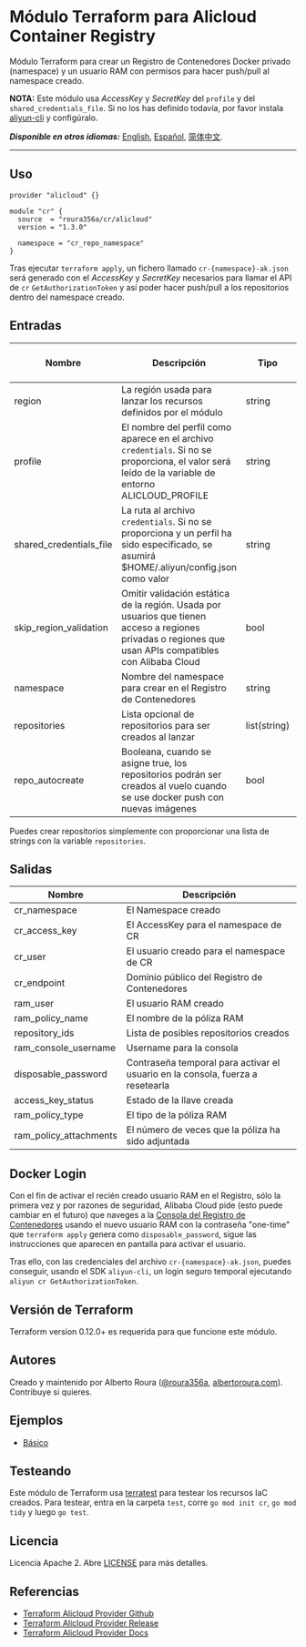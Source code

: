# Módulo Terraform para Alicloud Container Registry
Módulo Terraform para crear un Registro de Contenedores Docker privado (namespace) y un usuario RAM con permisos para
hacer push/pull al namespace creado.

**NOTA:** Este módulo usa _AccessKey_ y _SecretKey_ del `profile` y del `shared_credentials_file`. Si no los has
definido todavía, por favor instala [aliyun-cli](https://github.com/aliyun/aliyun-cli#installation) y configúralo.

***Disponible en otros idiomas:*** [English](https://github.com/roura356a/terraform-alicloud-cr/blob/master/README.md),
[Español](https://github.com/roura356a/terraform-alicloud-cr/blob/master/README.es-ES.md),
[简体中文](https://github.com/roura356a/terraform-alicloud-cr/blob/master/README.zh-CN.md).

----------------------


## Uso
```hcl
provider "alicloud" {}

module "cr" {
  source  = "roura356a/cr/alicloud"
  version = "1.3.0"
  
  namespace = "cr_repo_namespace"
}
```

Tras ejecutar `terraform apply`, un fichero llamado `cr-{namespace}-ak.json` será generado con el _AccessKey_ y
_SecretKey_ necesarios para llamar el API de `cr` `GetAuthorizationToken` y así poder hacer push/pull a los repositorios
dentro del namespace creado.


## Entradas
| Nombre | Descripción | Tipo | Valor por defecto | Requerido |
|------|-------------|------|---------|----------|
| region | La región usada para lanzar los recursos definidos por el módulo | string | - | no |
| profile | El nombre del perfil como aparece en el archivo `credentials`. Si no se proporciona, el valor será leído de la variable de entorno ALICLOUD_PROFILE | string | - | no |
| shared_credentials_file | La ruta al archivo `credentials`. Si no se proporciona y un perfil ha sido especificado, se asumirá $HOME/.aliyun/config.json como valor | string | - | no |
| skip_region_validation | Omitir validación estática de la región. Usada por usuarios que tienen acceso a regiones privadas o regiones que usan APIs compatibles con Alibaba Cloud | bool | - | no |
| namespace | Nombre del namespace para crear en el Registro de Contenedores | string | - | sí |
| repositories | Lista opcional de repositorios para ser creados al lanzar | list(string) | - | no |
| repo_autocreate | Booleana, cuando se asigne true, los repositorios podrán ser creados al vuelo cuando se use docker push con nuevas imágenes | bool | - | no |

Puedes crear repositorios simplemente con proporcionar una lista de strings con la variable `repositories`.


## Salidas
| Nombre | Descripción |
|------|-------------|
| cr_namespace | El Namespace creado |
| cr_access_key | El AccessKey para el namespace de CR |
| cr_user | El usuario creado para el namespace de CR |
| cr_endpoint | Dominio público del Registro de Contenedores |
| ram_user | El usuario RAM creado |
| ram_policy_name | El nombre de la póliza RAM |
| repository_ids | Lista de posibles repositorios creados |
| ram_console_username | Username para la consola |
| disposable_password | Contraseña temporal para activar el usuario en la consola, fuerza a resetearla |
| access_key_status | Estado de la llave creada |
| ram_policy_type | El tipo de la póliza RAM |
| ram_policy_attachments | El número de veces que la póliza ha sido adjuntada |


## Docker Login
Con el fin de activar el recién creado usuario RAM en el Registro, sólo la primera vez y por razones de seguridad,
Alibaba Cloud pide (esto puede cambiar en el futuro) que naveges a la
[Consola del Registro de Contenedores](https://cr.console.aliyun.com/) usando el nuevo usuario RAM con la contraseña
"one-time" que `terraform apply` genera como `disposable_password`, sigue las instrucciones que aparecen en pantalla
para activar el usuario.

Tras ello, con las credenciales del archivo `cr-{namespace}-ak.json`, puedes conseguir, usando el SDK `aliyun-cli`, un
login seguro temporal ejecutando `aliyun cr GetAuthorizationToken`.


## Versión de Terraform
Terraform version 0.12.0+ es requerida para que funcione este módulo.


## Autores
Creado y maintenido por Alberto Roura ([@roura356a](https://github.com/roura356a),
[albertoroura.com](https://albertoroura.com/)). Contribuye si quieres.


## Ejemplos
- [Básico](https://github.com/roura356a/terraform-alicloud-cr/tree/master/examples/basic)


## Testeando
Este módulo de Terraform usa [terratest](https://github.com/gruntwork-io/terratest) para testear los recursos IaC
creados. Para testear, entra en la carpeta `test`, corre `go mod init cr`, `go mod tidy` y luego `go test`.


## Licencia
Licencia Apache 2. Abre [LICENSE](https://github.com/roura356a/terraform-alicloud-cr/tree/master/LICENSE) para más
detalles.


## Referencias
* [Terraform Alicloud Provider Github](https://github.com/terraform-providers/terraform-provider-alicloud)
* [Terraform Alicloud Provider Release](https://releases.hashicorp.com/terraform-provider-alicloud/)
* [Terraform Alicloud Provider Docs](https://www.terraform.io/docs/providers/alicloud/)
